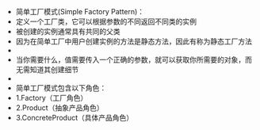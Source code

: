 
 * 简单工厂模式(Simple Factory Pattern)：
 * 定义一个工厂类，它可以根据参数的不同返回不同类的实例
 * 被创建的实例通常具有共同的父类
 * 因为在简单工厂中用户创建实例的方法是静态方法，因此有称为静态工厂方法
 *
 * 当你需要什么，值需要传入一个正确的参数，就可以获取你所需要的对象，而无需知道其创建细节
 *
 * 简单工厂模式包含以下角色：
 * 1.Factory（工厂角色）
 * 2.Product（抽象产品角色）
 * 3.ConcreteProduct（具体产品角色）
